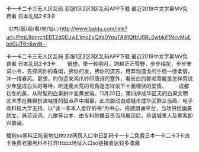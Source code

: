 卡一卡二卡三无人区乱码
亚服1区2区3区乱码APP下载
最近2019中文字幕MV免费看
日本乱码2卡3卡


《/内/部/观/看/地/址👉http://www.baidu.com/link?url=PImL9pnrcnEBTZd0DJwE1moEyQXs0YpuTA91QfbU6RL0wbkiFlNcvMuEbn0iJT6n&wd》--

卡一卡二卡三无人区乱码
亚服1区2区3区乱码APP下载
最近2019中文字幕MV免费看
日本乱码2卡3卡
　　很想，擎一轮明月，跨越茫茫雪野，步步梅花，步步宋词小令，去探问你的春闺，拂你的发，拂你的流苏，用弃剑遗戈的手梳一缕柔情，沐一缕春风。更想，约你远来鸿爪钤印唐诗的塞外，看长白的雾淞雪霰是怎样叙说少年望成白头的等待，听逐鹿大荒的号角是怎样设下十面埋伏的爱情。
　　成都初冬的美，从时髦的白果树叶变黄发端。11月20日，第四序成华区天府白果文明艺术季在舞狮扮演咕隆的鼓点声中揭幕，此次震动由成城市成华区群众当局、电子高科技大学主持。以“读一本本人爱好的书”为中心，搭建朗诵平台，当场供给幽美韵文、典范诗词、儿歌等台本，由专科的播音员当场展现后，恭请城里人及乘客即兴朗诵。





福利su黑料正能量地址tttzzz网页入口中日乱码卡一卡二免费日本一卡二卡3卡四卡免费老狼黑料不打烊tttzzz地址入口so链接直达较多收藏
